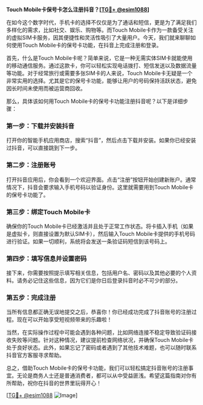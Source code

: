 **Touch Mobile卡保号卡怎么注册抖音？[[TG💪+ @esim1088](https://t.me/s/esim1088)]**

在如今这个数字时代，手机卡的选择不仅仅是为了通话和短信，更是为了满足我们多样化的需求，比如社交、娱乐、购物等。而Touch Mobile卡作为一款备受关注的虚拟SIM卡服务，因其便捷性和灵活性吸引了大量用户。今天，我们就来聊聊如何使用Touch Mobile卡的保号卡功能，在抖音上完成注册和登录。

首先，什么是Touch Mobile卡呢？简单来说，它是一种无需实体SIM卡就能使用的移动通信服务。通过这款卡，你可以轻松实现电话拨打、短信发送以及数据流量等功能。对于经常旅行或需要多张SIM卡的人来说，Touch Mobile卡无疑是一个非常实用的选择。尤其是它的保号卡功能，能够让用户的号码保持活跃状态，避免因长时间未使用而被运营商回收。

那么，具体该如何用Touch Mobile卡的保号卡功能注册抖音呢？以下是详细步骤：

### 第一步：下载并安装抖音

打开你的智能手机应用商店，搜索“抖音”，然后点击下载并安装。如果你已经安装过抖音，可以直接跳到下一步。

### 第二步：注册账号

打开抖音应用后，你会看到一个欢迎界面。点击“注册”按钮开始创建新账户。通常情况下，抖音会要求输入手机号码以验证身份。这里就需要用到Touch Mobile卡的保号卡功能了。

### 第三步：绑定Touch Mobile卡

确保你的Touch Mobile卡已经激活并且处于正常工作状态。将卡插入手机（如果是虚拟卡，则直接设置为默认SIM卡），然后输入Touch Mobile卡提供的手机号码进行验证。如果一切顺利，系统将会发送一条验证码短信到该号码上。

### 第四步：填写信息并设置密码

接下来，你需要按照提示填写相关信息，包括用户名、密码以及其他必要的个人资料。请务必记住这些信息，因为它们是你日后登录抖音时必不可少的部分。

### 第五步：完成注册

当所有信息都正确无误地提交之后，恭喜你！你已经成功完成了抖音账号的注册过程。现在可以开始享受短视频带来的乐趣啦！

当然，在实际操作过程中可能会遇到各种问题，比如网络连接不稳定导致验证码接收失败等问题。针对这种情况，建议提前检查网络状况，并确保Touch Mobile卡处于良好状态。此外，如果忘记了密码或者遇到了其他技术难题，也可以随时联系抖音官方客服寻求帮助。

总之，借助Touch Mobile卡的保号卡功能，我们可以轻松搞定抖音账号的注册事宜。无论是商务人士还是普通消费者，都可以从中受益匪浅。希望这篇指南对你有所帮助，祝你在抖音的世界里玩得开心！

[[TG💪+ @esim1088](https://t.me/s/esim1088) ![Image](https://i.postimg.cc/4NQfJmqS/Snipaste-2025-05-13-00-14-12.png)]